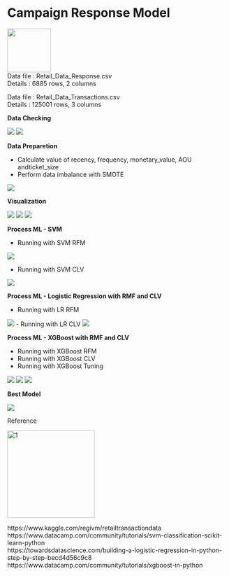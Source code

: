 <h1>Campaign Response Model</h1>

<p align="left">
<img src="https://cdn.iconscout.com/icon/free/png-512/microsoft-excel-2-569282.png"
     width="100" height="100" ><br/>
Data file : Retail_Data_Response.csv <br/>
Details   : 6885 rows, 2 columns

Data file : Retail_Data_Transactions.csv <br/>
Details   : 125001 rows, 3 columns
</p>

<b>Data Checking</b>

<img widte="450" src="https://github.com/PaoLastHope/BADS7105/blob/4440ebe452a82ef378454d4d71c1d712c3bb99ed/HOMEWORK%2008/images/1.PNG">
<img widte="450" src="https://github.com/PaoLastHope/BADS7105/blob/4440ebe452a82ef378454d4d71c1d712c3bb99ed/HOMEWORK%2008/images/2.PNG">

<b>Data Preparetion</b>

- Calculate value of recency, frequency, monetary_value, AOU andticket_size
- Perform data imbalance with SMOTE 

<img widte="450" src="https://github.com/PaoLastHope/BADS7105/blob/4440ebe452a82ef378454d4d71c1d712c3bb99ed/HOMEWORK%2008/images/3.PNG">

<b>Visualization</b>

<img widte="450" src="https://github.com/PaoLastHope/BADS7105/blob/4440ebe452a82ef378454d4d71c1d712c3bb99ed/HOMEWORK%2008/images/4.PNG">
<img widte="450" src="https://github.com/PaoLastHope/BADS7105/blob/4440ebe452a82ef378454d4d71c1d712c3bb99ed/HOMEWORK%2008/images/5.PNG">
<img widte="450" src="https://github.com/PaoLastHope/BADS7105/blob/4440ebe452a82ef378454d4d71c1d712c3bb99ed/HOMEWORK%2008/images/6.PNG">

<b>Process ML - SVM </b>

- Running with SVM RFM
<img src="https://github.com/PaoLastHope/BADS7105/blob/4440ebe452a82ef378454d4d71c1d712c3bb99ed/HOMEWORK%2008/images/svm1.PNG">

- Running with SVM CLV
<img src="https://github.com/PaoLastHope/BADS7105/blob/4440ebe452a82ef378454d4d71c1d712c3bb99ed/HOMEWORK%2008/images/svm2.PNG">

<b>Process ML - Logistic Regression with RMF and CLV</b>

- Running with LR RFM
<img src="https://github.com/PaoLastHope/BADS7105/blob/4440ebe452a82ef378454d4d71c1d712c3bb99ed/HOMEWORK%2008/images/log1.PNG">
- Running with LR CLV
<img src="https://github.com/PaoLastHope/BADS7105/blob/4440ebe452a82ef378454d4d71c1d712c3bb99ed/HOMEWORK%2008/images/log2.PNG">

<b>Process ML - XGBoost with RMF and CLV</b>

- Running with XGBoost RFM
- Running with XGBoost CLV
- Running with XGBoost Tuning

<img src="https://github.com/PaoLastHope/BADS7105/blob/4440ebe452a82ef378454d4d71c1d712c3bb99ed/HOMEWORK%2008/images/xg1.PNG">
<img src="https://github.com/PaoLastHope/BADS7105/blob/4440ebe452a82ef378454d4d71c1d712c3bb99ed/HOMEWORK%2008/images/xg2.PNG">
<img src="https://github.com/PaoLastHope/BADS7105/blob/4440ebe452a82ef378454d4d71c1d712c3bb99ed/HOMEWORK%2008/images/xg3.PNG">

<b>Best Model</b>

<img src="https://github.com/PaoLastHope/BADS7105/blob/4440ebe452a82ef378454d4d71c1d712c3bb99ed/HOMEWORK%2008/images/7.PNG">




Reference
<p align="left">
<img width="200" alt="1" src="https://upload.wikimedia.org/wikipedia/commons/7/7c/Kaggle_logo.png">
</p>
https://www.kaggle.com/regivm/retailtransactiondata <br/>
https://www.datacamp.com/community/tutorials/svm-classification-scikit-learn-python <br/>
https://towardsdatascience.com/building-a-logistic-regression-in-python-step-by-step-becd4d56c9c8<br/>
https://www.datacamp.com/community/tutorials/xgboost-in-python
